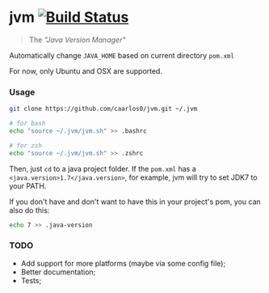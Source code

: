 # jvm  [![Build Status](https://travis-ci.org/caarlos0/jvm.svg?branch=master)](https://travis-ci.org/caarlos0/jvm)

> The _"Java Version Manager"_

Automatically change `JAVA_HOME` based on current directory `pom.xml`

For now, only Ubuntu and OSX are supported.

### Usage

```sh
git clone https://github.com/caarlos0/jvm.git ~/.jvm

# for bash
echo "source ~/.jvm/jvm.sh" >> .bashrc

# for zsh
echo "source ~/.jvm/jvm.sh" >> .zshrc
```

Then, just `cd` to a java project folder. If the `pom.xml`  has a
`<java.version>1.7</java.version>`, for example, jvm will try to
set JDK7 to your PATH.

If you don't have and don't want to have this in your project's pom,
you can also do this:

```sh
echo 7 >> .java-version
```


### TODO

- Add support for more platforms (maybe via some config file);
- Better documentation;
- Tests;
